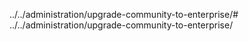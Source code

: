 ../../administration/upgrade-community-to-enterprise/# ../../administration/upgrade-community-to-enterprise/